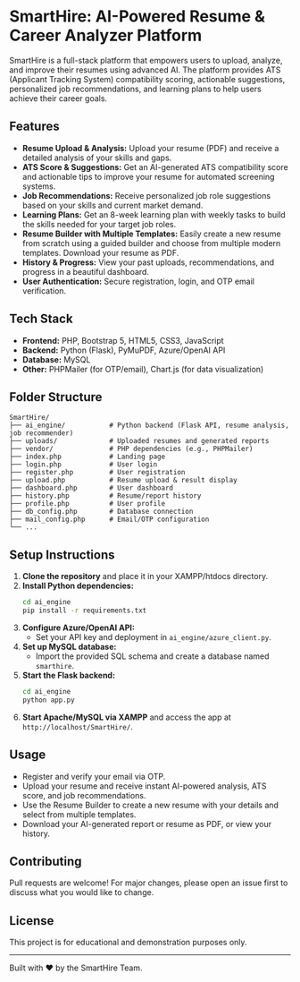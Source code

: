 # SmartHire: AI-Powered Resume & Career Analyzer Platform

SmartHire is a full-stack platform that empowers users to upload, analyze, and improve their resumes using advanced AI. The platform provides ATS (Applicant Tracking System) compatibility scoring, actionable suggestions, personalized job recommendations, and learning plans to help users achieve their career goals.




## Features

- **Resume Upload & Analysis:** Upload your resume (PDF) and receive a detailed analysis of your skills and gaps.
- **ATS Score & Suggestions:** Get an AI-generated ATS compatibility score and actionable tips to improve your resume for automated screening systems.
- **Job Recommendations:** Receive personalized job role suggestions based on your skills and current market demand.
- **Learning Plans:** Get an 8-week learning plan with weekly tasks to build the skills needed for your target job roles.
- **Resume Builder with Multiple Templates:** Easily create a new resume from scratch using a guided builder and choose from multiple modern templates. Download your resume as PDF.
- **History & Progress:** View your past uploads, recommendations, and progress in a beautiful dashboard.
- **User Authentication:** Secure registration, login, and OTP email verification.

## Tech Stack

- **Frontend:** PHP, Bootstrap 5, HTML5, CSS3, JavaScript
- **Backend:** Python (Flask), PyMuPDF, Azure/OpenAI API
- **Database:** MySQL
- **Other:** PHPMailer (for OTP/email), Chart.js (for data visualization)

## Folder Structure

```
SmartHire/
├── ai_engine/           # Python backend (Flask API, resume analysis, job recommender)
├── uploads/             # Uploaded resumes and generated reports
├── vendor/              # PHP dependencies (e.g., PHPMailer)
├── index.php            # Landing page
├── login.php            # User login
├── register.php         # User registration
├── upload.php           # Resume upload & result display
├── dashboard.php        # User dashboard
├── history.php          # Resume/report history
├── profile.php          # User profile
├── db_config.php        # Database connection
├── mail_config.php      # Email/OTP configuration
└── ...
```

## Setup Instructions

1. **Clone the repository** and place it in your XAMPP/htdocs directory.
2. **Install Python dependencies:**
   ```bash
   cd ai_engine
   pip install -r requirements.txt
   ```
3. **Configure Azure/OpenAI API:**
   - Set your API key and deployment in `ai_engine/azure_client.py`.
4. **Set up MySQL database:**
   - Import the provided SQL schema and create a database named `smarthire`.
5. **Start the Flask backend:**
   ```bash
   cd ai_engine
   python app.py
   ```
6. **Start Apache/MySQL via XAMPP** and access the app at `http://localhost/SmartHire/`.


## Usage

- Register and verify your email via OTP.
- Upload your resume and receive instant AI-powered analysis, ATS score, and job recommendations.
- Use the Resume Builder to create a new resume with your details and select from multiple templates.
- Download your AI-generated report or resume as PDF, or view your history.

## Contributing
Pull requests are welcome! For major changes, please open an issue first to discuss what you would like to change.

## License
This project is for educational and demonstration purposes only.

---
Built with ❤️ by the SmartHire Team.
